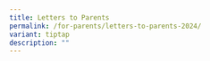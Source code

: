 ```yaml
---
title: Letters to Parents
permalink: /for-parents/letters-to-parents-2024/
variant: tiptap
description: ""
---
```

